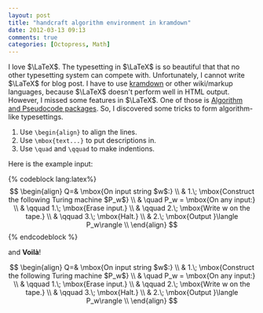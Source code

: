 ```yaml
---
layout: post
title: "handcraft algorithm environment in kramdown"
date: 2012-03-13 09:13
comments: true
categories: [Octopress, Math]
---
```


I love $\LaTeX$. The typesetting in $\LaTeX$ is so beautiful that that no other
typesetting system can compete with. Unfortunately, I cannot write $\LaTeX$ for blog
post. I have to use [kramdown](http://kramdown.rubyforge.org/) or other
wiki/markup languages, because $\LaTeX$ doesn't perform well in HTML output.
However, I missed some features in $\LaTeX$. One of those is [Algorithm and
Pseudocode packages](http://en.wikibooks.org/wiki/LaTeX/Algorithms_and_Pseudocode).
So, I discovered some tricks to form algorithm-like typesettings.

<!-- more -->

1. Use `\begin{align}` to align the lines.
2. Use `\mbox{text...}` to put descriptions in.
3. Use `\quad` and `\qquad` to make indentions.

Here is the example input:

{% codeblock lang:latex%}
$$
\begin{align}
   Q=& \mbox{On input string $w$:} \\
     & 1.\; \mbox{Construct the following Turing machine $P_w$} \\
     & \quad    P_w = \mbox{On any input:} \\
     & \qquad   1.\; \mbox{Erase input.} \\
     & \qquad   2.\; \mbox{Write w on the tape.} \\
     & \qquad   3.\; \mbox{Halt.}  \\
     & 2.\; \mbox{Output }\langle P_w\rangle  \\
\end{align}
$$
{% endcodeblock %}

and **Voilà**!

$$
\begin{align}
   Q=& \mbox{On input string $w$:} \\
     & 1.\; \mbox{Construct the following Turing machine $P_w$} \\
     & \quad    P_w = \mbox{On any input:} \\
     & \qquad   1.\; \mbox{Erase input.} \\
     & \qquad   2.\; \mbox{Write w on the tape.} \\
     & \qquad   3.\; \mbox{Halt.}  \\
     & 2.\; \mbox{Output }\langle P_w\rangle  \\
\end{align}
$$


